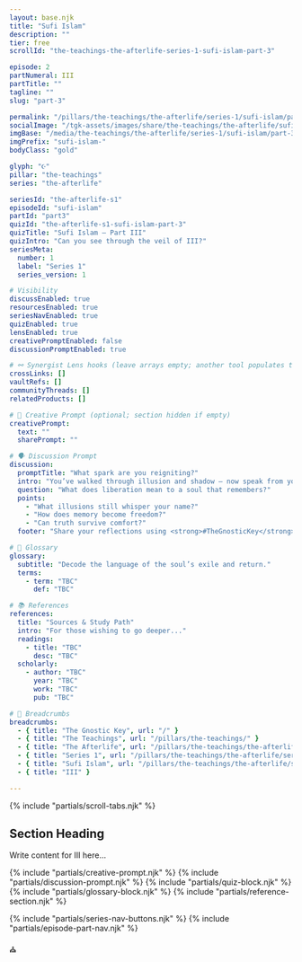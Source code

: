 ```yaml
---
layout: base.njk
title: "Sufi Islam"
description: ""
tier: free
scrollId: "the-teachings-the-afterlife-series-1-sufi-islam-part-3"

episode: 2
partNumeral: III
partTitle: ""
tagline: ""
slug: "part-3"

permalink: "/pillars/the-teachings/the-afterlife/series-1/sufi-islam/part-3/index.html"
socialImage: "/tgk-assets/images/share/the-teachings/the-afterlife/sufi-islam-part-3.jpg"
imgBase: "/media/the-teachings/the-afterlife/series-1/sufi-islam/part-3"
imgPrefix: "sufi-islam-"
bodyClass: "gold"

glyph: "☪"
pillar: "the-teachings"
series: "the-afterlife"

seriesId: "the-afterlife-s1"
episodeId: "sufi-islam"
partId: "part3"
quizId: "the-afterlife-s1-sufi-islam-part-3"
quizTitle: "Sufi Islam — Part III"
quizIntro: "Can you see through the veil of III?"
seriesMeta:
  number: 1
  label: "Series 1"
  series_version: 1

# Visibility
discussEnabled: true
resourcesEnabled: true
seriesNavEnabled: true
quizEnabled: true
lensEnabled: true
creativePromptEnabled: false
discussionPromptEnabled: true

# ⚯ Synergist Lens hooks (leave arrays empty; another tool populates them)
crossLinks: []
vaultRefs: []
communityThreads: []
relatedProducts: []

# 🎨 Creative Prompt (optional; section hidden if empty)
creativePrompt:
  text: ""
  sharePrompt: ""

# 🗣 Discussion Prompt
discussion:
  promptTitle: "What spark are you reigniting?"
  intro: "You’ve walked through illusion and shadow — now speak from your own flame."
  question: "What does liberation mean to a soul that remembers?"
  points:
    - "What illusions still whisper your name?"
    - "How does memory become freedom?"
    - "Can truth survive comfort?"
  footer: "Share your reflections using <strong>#TheGnosticKey</strong> and tag <strong>@thegnostickey</strong>."

# 📖 Glossary
glossary:
  subtitle: "Decode the language of the soul’s exile and return."
  terms:
    - term: "TBC"
      def: "TBC"

# 📚 References
references:
  title: "Sources & Study Path"
  intro: "For those wishing to go deeper..."
  readings:
    - title: "TBC"
      desc: "TBC"
  scholarly:
    - author: "TBC"
      year: "TBC"
      work: "TBC"
      pub: "TBC"

# 🧭 Breadcrumbs
breadcrumbs:
  - { title: "The Gnostic Key", url: "/" }
  - { title: "The Teachings", url: "/pillars/the-teachings/" }
  - { title: "The Afterlife", url: "/pillars/the-teachings/the-afterlife/" }
  - { title: "Series 1", url: "/pillars/the-teachings/the-afterlife/series-1/" }
  - { title: "Sufi Islam", url: "/pillars/the-teachings/the-afterlife/series-1/sufi-islam/" }
  - { title: "III" }

---
```


{% include "partials/scroll-tabs.njk" %}

<main class="main-content">
  <section class="content-container">

  <section class="section-block">
    <h2 class="section-heading">Section Heading</h2>
    <p>Write content for III here...</p>
  </section>

  {% include "partials/creative-prompt.njk" %}
  {% include "partials/discussion-prompt.njk" %}
  {% include "partials/quiz-block.njk" %}
  {% include "partials/glossary-block.njk" %}
  {% include "partials/reference-section.njk" %}

  {% include "partials/series-nav-buttons.njk" %}
  {% include "partials/episode-part-nav.njk" %}

  <div class="gnostic-divider">
    <span class="divider-symbol pillar-glyph spin" aria-hidden="true">⛪︎</span>
  </div>

  </section>
</main>
